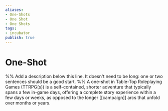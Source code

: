 ```yaml
---
aliases: 
- One-Shots
- One Shot
- One Shots
tags:
- incubator
publish: true
---
```


# One-Shot

%% Add a description below this line. It doesn't need to be long: one or two sentences should be a good start. %%
A one-shot in Table-Top Roleplaying Games (TTRPG(s)) is a self-contained, shorter adventure that typically spans a few in-game days, offering a complete story experience within a few days or weeks, as opposed to the longer [[campaign]] arcs that unfold over months or years.
